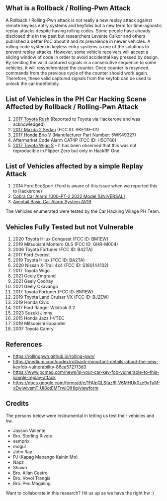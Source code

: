 ## What is a Rollback / Rolling-Pwn Attack

A Rollback  / Rolling-Pwn attack is not really a new replay attack against remote keyless entry systems and keyfobs but a new term for time-agnostic replay attacks despite having rolling codes. Some people have already disclosed this in the past but researchers Levente Csikor and others published a better PoC about it and its prevalence in newer vehicles. A rolling code system in keyless entry systems is one of the solutions to prevent replay attacks. However, some vehicle receivers will accept a sliding window of code in order to avoid accidental key pressed by design. By sending the valid captured signals in a consecutive sequence to some vehicles, it will resynchronized the counter. Once counter is resynced, commands from the previous cycle of the counter should work again. Therefore, these valid captured signals from the keyfob can be used to unlock the car indefinitely.

## List of Vehicles in the PH Car Hacking Scene Affected by Rollback / Rolling-Pwn Attack

1. [2017 Toyota Rush](https://youtube.com/shorts/lYTrSDCGbJs?feature=share) (Reported to Toyota via Hackerone and was acknowledged)
2. [2017 Mazda 2 Sedan](https://youtube.com/shorts/apWLPRXZiHM?feature=share) (FCC ID: SKE13E-01)
3. [2017 Honda Brio V](https://www.youtube.com/shorts/r1GabTsF6UI) (Manufacturer Part Number:	5WK49327)
4. Aftermarket Code Alarm CAT4P (FCC ID: H5OT66)
5. [2017 Toyota Wigo S](https://www.youtube.com/shorts/vL3yjYKuOoU) - It has been observed that this was not reproducible in Flipper Zero but only in HackRF One.

## List of Vehicles affected by a simple Replay Attack
1. 2014 Ford EcoSport (Ford is aware of this issue when we reported this to Hackerone)
2. [Cobra Car Alarm 1000-PT-2 2022 Model (UNIVERSAL)](https://www.lazada.com.ph/products/cobra-car-alarm-1000-pt-2-2022-model-universal-i2477259510-s11351369524.html?spm=a2o4l.tm80167379.5934338580.1.69d2rzqHrzqHaw.69d2rzqHrzqHaw&priceCompare=skuId%3A11351369524%3Bsource%3Alazada-om%3Bsn%3Aea77dd71-2e4f-4124-839b-1150539b843b%3BoriginPrice%3A124900%3BvoucherPrice%3A124900%3Btimestamp%3A1676085341414)
3. [Aventail Basic Car Alarm System AV19](https://www.carsthetics.com/collections/security/products/aventail-basic-car-alarm-system-av19)

The Vehicles enumerated were tested by the Car Hacking Village PH Team.

## Vehicles Fully Tested but not Vulnerable
1. 2020 Toyota Hilux Conquest (FCC ID: BM1EW)
2. 2019 Mitsubishi Montero GLS (FCC ID: GHR-M004)
3. 2006 Toyota Fortuner (FCC ID: B42TA)
4. 2017 Ford Everest 
5. 2019 Toyota Hilux (FCC ID: BA2TA)
6. 2020 Nissan X-Trail 4x4 (FCC ID: S180144102)
7. 2017 Toyota Wigo
8. 2021 Geely Emgrand
9. 2021 Geely Coolray
10. 2021 Geely Okavango
11. 2017 Toyota Fortuner (FCC ID: BM1EW)
12. 2019 Toyota Land Cruiser VX (FCC ID: BJ2EW)
13. 2019 Honda Civic 
14. 2017 Ford Ranger Wildtrak 3.2
15. 2023 Suzuki Jimny 
16. 2015 Honda Jazz I-VTEC
17. 2019 Mitsubishi Expander
18. 2007 Toyota Camry

## References
- https://rollingpwn.github.io/rolling-pwn/
- https://medium.com/codex/rollback-important-details-about-the-new-keyfob-vulnerability-86ea5727f3d3
- https://www.pcmag.com/news/is-your-car-key-fob-vulnerable-to-this-simple-replay-attack
- https://docs.google.com/forms/d/e/1FAIpQLSfaz6l-V6MHUk0ze9vTuM-xEwjwivsmT_Ul8otEMTrwlOlHig/viewform

## Credits

The persons below were instrumental in letting us test their vehicles and hw.

- Jayson Vallente
- Bro. Sterling Rivera
- semprix
- mogul
- John Ray
- PJ (Kapag Mabango Kainin Mo)
- Napz
- Shawn
- Bro. Allan Castro
- Bro. Vovoi Trangia
- Bro. Peo Magaling

Want to collaborate in this research? Hit us up as we have the right hw :)
